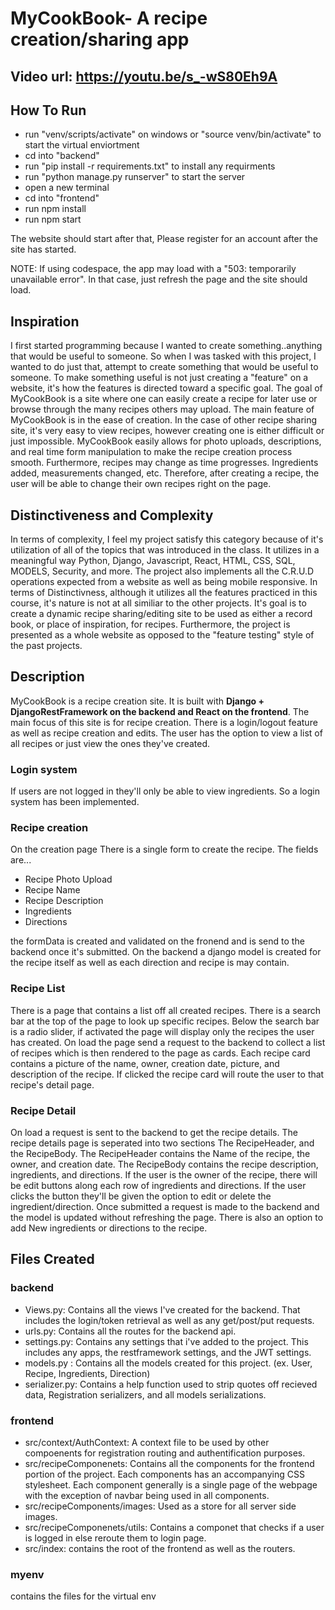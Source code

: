 # MyCookBook- A recipe creation/sharing app

## Video url: https://youtu.be/s_-wS80Eh9A

## How To Run 
- run "venv/scripts/activate" on windows or "source venv/bin/activate" to start the virtual enviortment
- cd into "backend"
- run "pip install -r requirements.txt" to install any requirments
- run "python manage.py runserver" to start the server
- open a new terminal
- cd into "frontend"
- run npm install
- run npm start

The website should start after that, Please register for an account after the site has started.

NOTE: If using codespace, the app may load with a "503: temporarily unavailable error". In that case, just refresh the page and the site should load. 

## Inspiration
I first started programming because I wanted to create something..anything that would be useful to someone. So when I was tasked with this project, I wanted to do just that, attempt to create something that would be useful to someone. To make something useful is not just creating a "feature" on a website, it's how the features is directed toward a specific goal. The goal of MyCookBook is a site where one can easily create a recipe for later use or browse through the many recipes others may upload.
The main feature of MyCookBook is in the ease of creation. In the case of other recipe sharing site, it's very easy to view recipes, however creating one is either difficult or just impossible. MyCookBook easily allows for photo uploads, descriptions, and real time form manipulation to make the recipe creation process smooth.
Furthermore, recipes may change as time progresses. Ingredients added, measurements changed, etc. Therefore, after creating a recipe, the user will be able to change their own recipes right on the page.

## Distinctiveness and Complexity
In terms of complexity, I feel my project satisfy this category because of it's utilization of all of the topics that was introduced in the class. It utilizes in a meaningful way Python, Django, Javascript, React, HTML, CSS, SQL, MODELS, Security, and more. The project also implements all the C.R.U.D operations expected from a website as well as being mobile responsive.
In terms of Distinctivness, although it utilizes all the features practiced in this course, it's nature is not at all similiar to the other projects. It's goal is to create a dynamic recipe sharing/editing site to be used as either a record book, or place of inspiration, for recipes. Furthermore, the project is presented as a whole website as opposed to the "feature testing" style of the past projects. 


## Description
MyCookBook is a recipe creation site. It is built with **Django + DjangoRestFramework on the backend and React on the frontend**. 
The main focus of this site is for recipe creation. There is a login/logout feature as well as recipe creation and edits. The user has the option to view a list of all recipes or just view the ones they've created.  

### Login system
If users are not logged in they'll only be able to view ingredients. So a login system has been implemented. 

### Recipe creation
On the creation page There is a single form to create the recipe.
The fields are...
- Recipe Photo Upload
- Recipe Name
- Recipe Description
- Ingredients 
- Directions

the formData is created and validated on the fronend and is send to the backend once it's submitted. On the backend a django model is created for the recipe itself as well as each direction and recipe is may contain. 

### Recipe List
There is a page that contains a list off all created recipes. There is a search bar at the top of the page to look up specific recipes. Below the search bar is a radio slider, if activated the page will display only the recipes the user has created. On load the page send a request to the backend to collect a list of recipes which is then rendered to the page as cards. Each recipe card contains a picture of the name, owner, creation date, picture, and description of the recipe. If clicked the recipe card will route the user to that recipe's detail page. 

### Recipe Detail
On load a request is sent to the backend to get the recipe details.
The recipe details page is seperated into two sections The RecipeHeader, and the RecipeBody. 
The RecipeHeader contains the Name of the recipe, the owner, and creation date. 
The RecipeBody contains the recipe description, ingredients, and directions. If the user is the owner of the recipe, there will be edit buttons along each row of ingredients and directions. If the user clicks the button they'll be given the option to edit or delete the ingredient/direction. Once submitted a request is made to the backend and the model is updated without refreshing the page. There is also an option to add New ingredients or directions to the recipe. 


## Files Created

### backend 

- Views.py: Contains all the views I've created for the backend. That includes the login/token retrieval as well as any get/post/put requests. 
- urls.py: Contains all the routes for the backend api. 
- settings.py: Contains any settings that i've added to the project. This includes any apps, the restframework settings, and the JWT settings. 
- models.py : Contains all the models created for this project. (ex. User, Recipe, Ingredients, Direction)
- serializer.py: Contains a help function used to strip quotes off recieved data, Registration serializers, and all models serializations. 

### frontend
- src/context/AuthContext: A context file to be used by other compoenents for registration routing and authentification purposes.   
- src/recipeComponenets: Contains all the components for the frontend portion of the project. Each components has an accompanying CSS stylesheet. Each component generally is a single page of the webpage with the exception of navbar being used in all components.
- src/recipeComponents/images: Used as a store for all server side images. 
- src/recipeComponenets/utils: Contains a componet that checks if a user is logged in else reroute them to login page.
- src/index: contains the root of the frontend as well as the routers.

### myenv
contains the files for the virtual env






